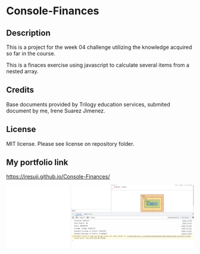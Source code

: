 # Console-Finances

## Description 
This is a project for the week 04 challenge utilizing the knowledge acquired so far in the course.

This is a finaces exercise using javascript to calculate several items from a nested array.


## Credits
Base documents provided by Trilogy education services, submited document by me, Irene Suarez Jimenez.

## License
MIT license. Please see license on repository folder.

## My portfolio link
https://iresuji.github.io/Console-Finances/

![screenshot](./images/Screenshot%202023-01-03%20235238.jpg)
